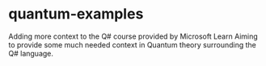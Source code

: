 # quantum-examples
Adding more context to the Q# course provided by Microsoft Learn
Aiming to provide some much needed context in Quantum theory surrounding the Q# language. 
